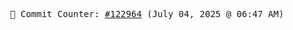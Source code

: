 <p align="center">
    <samp>
        📮 Commit Counter: <a href="https://github.com/Javascript-void0/Javascript-void0/commits/main">#122964</a> (July 04, 2025 @ 06:47 AM)
    </samp>
</p>